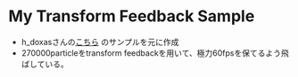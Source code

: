 # My Transform Feedback Sample

- h_doxasさんの[こちら](https://wgld.org/d/webgl2/w015.html) のサンプルを元に作成
- 270000particleをtransform feedbackを用いて、極力60fpsを保てるよう飛ばしている。
